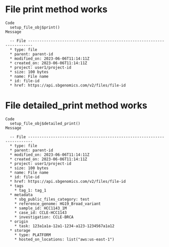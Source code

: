 # File print method works

    Code
      setup_file_obj$print()
    Message
      
      -- File ------------------------------------------------------------------------
      * type: file
      * parent: parent-id
      * modified_on: 2023-06-06T11:14:11Z
      * created_on: 2023-06-06T11:14:11Z
      * project: user1/project-id
      * size: 100 bytes
      * name: File name
      * id: file-id
      * href: https://api.sbgenomics.com/v2/files/file-id

# File detailed_print method works

    Code
      setup_file_obj$detailed_print()
    Message
      
      -- File ------------------------------------------------------------------------
      * type: file
      * parent: parent-id
      * modified_on: 2023-06-06T11:14:11Z
      * created_on: 2023-06-06T11:14:11Z
      * project: user1/project-id
      * size: 100 bytes
      * name: File name
      * id: file-id
      * href: https://api.sbgenomics.com/v2/files/file-id
      * tags
        * tag_1: tag_1
      * metadata
        * sbg_public_files_category: test
        * reference_genome: HG19_Broad_variant
        * sample_id: HCC1143_1M
        * case_id: CCLE-HCC1143
        * investigation: CCLE-BRCA
      * origin
        * task: 123a1a1a-12a1-1234-a123-1234567a1a12
      * storage
        * type: PLATFORM
        * hosted_on_locations: list("aws:us-east-1")

